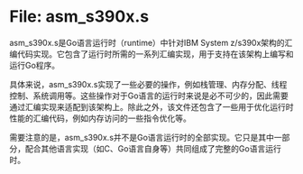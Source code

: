 # File: asm_s390x.s

asm_s390x.s是Go语言运行时（runtime）中针对IBM System z/s390x架构的汇编代码实现。它包含了运行时所需的一系列汇编实现，用于支持在该架构上编写和运行Go程序。

具体来说，asm_s390x.s实现了一些必要的操作，例如栈管理、内存分配、线程控制、系统调用等。这些操作对于Go语言的运行时来说是必不可少的，因此需要通过汇编实现来适配到该架构上。除此之外，该文件还包含了一些用于优化运行时性能的汇编代码，例如内存访问的一些指令优化等。

需要注意的是，asm_s390x.s并不是Go语言运行时的全部实现。它只是其中一部分，配合其他语言实现（如C、Go语言自身等）共同组成了完整的Go语言运行时。

